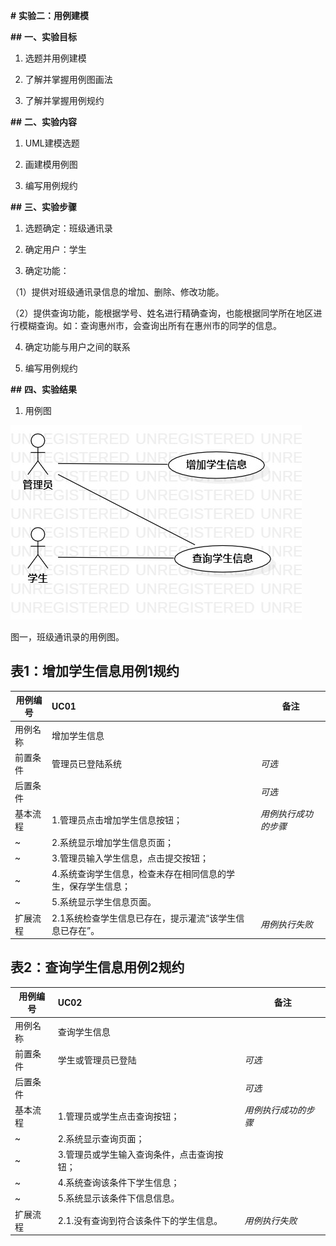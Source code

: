 **#** **实验二：用例建模**

**##** **一、实验目标**

1. 选题并用例建模

2. 了解并掌握用例图画法

3. 了解并掌握用例规约

**##** **二、实验内容**

1. UML建模选题

2. 画建模用例图

3. 编写用例规约

**##** **三、实验步骤**

1. 选题确定：班级通讯录

2. 确定用户：学生

3. 确定功能：

（1）提供对班级通讯录信息的增加、删除、修改功能。

（2）提供查询功能，能根据学号、姓名进行精确查询，也能根据同学所在地区进行模糊查询。如：查询惠州市，会查询出所有在惠州市的同学的信息。

4. 确定功能与用户之间的联系

5. 编写用例规约



**##** **四、实验结果**

1. 用例图

![用例图](./Lab2_UseCaseDiagram.jpg)



图一，班级通讯录的用例图。



## 表1：增加学生信息用例1规约  

| 用例编号 | UC01                                                         | 备注                 |
| -------- | :----------------------------------------------------------- | -------------------- |
| 用例名称 | 增加学生信息                                                 |                      |
| 前置条件 | 管理员已登陆系统                                             | *可选*               |
| 后置条件 |                                                              | *可选*               |
| 基本流程 | 1.管理员点击增加学生信息按钮；                               | *用例执行成功的步骤* |
| ~        | 2.系统显示增加学生信息页面；                                 |                      |
| ~        | 3.管理员输入学生信息，点击提交按钮；                         |                      |
| ~        | 4.系统查询学生信息，检查未存在相同信息的学生，保存学生信息； |                      |
| ~        | 5.系统显示学生信息页面。                                     |                      |
| 扩展流程 | 2.1系统检查学生信息已存在，提示灌流“该学生信息已存在”。      | *用例执行失败*       |



## 表2：查询学生信息用例2规约  

| 用例编号 | UC02                                       | 备注                 |
| -------- | :----------------------------------------- | -------------------- |
| 用例名称 | 查询学生信息                               |                      |
| 前置条件 | 学生或管理员已登陆                         | *可选*               |
| 后置条件 |                                            | *可选*               |
| 基本流程 | 1.管理员或学生点击查询按钮；               | *用例执行成功的步骤* |
| ~        | 2.系统显示查询页面；                       |                      |
| ~        | 3.管理员或学生输入查询条件，点击查询按钮； |                      |
| ~        | 4.系统查询该条件下学生信息；               |                      |
| ~        | 5.系统显示该条件下信息信息。               |                      |
| 扩展流程 | 2.1.没有查询到符合该条件下的学生信息。     | *用例执行失败*       |

